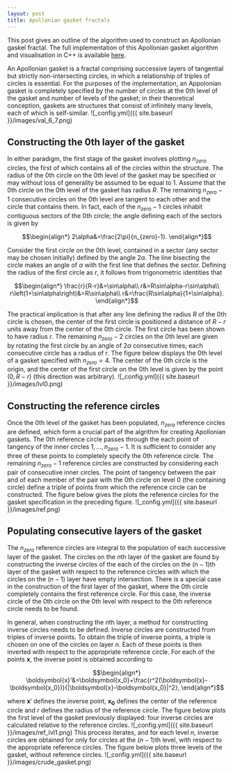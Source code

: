 ```yaml
---
layout: post
title: Apollonian gasket fractals
---
```

This post gives an outline of the algorithm used to construct an Apollonian gaskel fractal. The full implementation of this Apollonian gasket algorithm and visualisation in C++ is available [here](https://github.com/twolffpiggott/C-Apollonian-Gasket).

An Apollonian gasket is a fractal comprising successive layers of tangential but strictly non-intersecting circles, in which a relationship 
of triples of circles is essential. For the purposes of the implementation, an Appolonian gasket is completely specified by the 
number of circles at the 0th level of the gasket and number of levels of the gasket; in their theoretical conception, gaskets are 
structures that consist of infinitely many levels, each of which is self-similar. 
![_config.yml]({{ site.baseurl }}/images/val_6_7.png)
## Constructing the 0th layer of the gasket

In either paradigm, the first stage of the gasket involves plotting $n_{zero}$ circles, the first of which contains all of the circles within the structure. The radius of the 0th circle on the 0th level of the gasket may be specified or may without loss of generality be assumed to be equal to 1. Assume that the 0th circle on the 0th level of the gasket has radius $R$. The remaining $n_{zero}-1$ consecutive circles on the 0th level are tangent to each other and the circle that contains them. In fact, each of the $n_{zero}-1$ circles inhabit contiguous sectors of the 0th circle; the angle defining each of the sectors is given by

$$\begin{align*}
2\alpha&=\frac{2\pi}{n_{zero}-1}.
\end{align*}$$

Consider the first circle on the 0th level, contained in a sector (any sector may be chosen initially) defined by the angle $2\alpha$. 
The line bisecting the circle makes an angle of $\alpha$ with the first line that defines the sector. Defining the radius of the first circle as $r$, it follows from trigonometric identities that

$$\begin{align*}
\frac{r}{R-r}&=\sin\alpha\\
r&=R\sin\alpha-r\sin\alpha\\
r\left(1+\sin\alpha\right)&=R\sin\alpha\\
r&=\frac{R\sin\alpha}{1+\sin\alpha}.
\end{align*}$$

The practical implication is that after any line defining the radius $R$ of the 0th circle is chosen, the center of the first circle 
is positioned a distance of $R-r$ units away from the center of the 0th circle. The first circle has been shown to have radius $r$. 
The remaining $n_{zero}-2$ circles on the 0th level are given by rotating the first circle by an angle of $2\alpha$ 
consecutive times; each consecutive circle has a radius of $r$. The figure below displays the 0th level of a gasket specified with $n_{zero}=4$. The center of the 0th circle is the origin, and the center of the first circle on the 0th level is given by the point $\left(0,R-r\right)$ (this direction was arbitrary).
![_config.yml]({{ site.baseurl }}/images/lvl0.png)
## Constructing the reference circles
Once the 0th level of the gasket has been populated, $n_{zero}$ reference circles are defined, which form a crucial part of the algrithm for creating Apollonian 
gaskets. The 0th reference circle passes through the each point of tangency of the inner circles $1,\ldots,n_{zero}-1$. It is sufficient to 
consider any three of these points to completely specify the 0th reference circle. The remaining $n_{zero}-1$ reference circles are 
constructed by considering each pair of consecutive inner circles. The point of tangency between the pair and of each member of the pair 
with the 0th circle on level 0 (the containing circle) define a triple of points from which the reference circle can be constructed. 
The figure below gives the plots the reference circles for the gasket specification in the preceding figure. 
![_config.yml]({{ site.baseurl }}/images/ref.png)
## Populating consecutive layers of the gasket
The $n_{zero}$ reference circles are integral to the population of each successive layer of the gasket. The circles on the $n$th layer of the gasket are found by constructing the inverse circles of the each of the circles on the $\left(n-1\right)$th layer of the gasket with respect to the reference circles with which the circles on the $\left(n-1\right)$ layer have empty intersection. There is a special case in the construction of the first layer of the gasket, where the 0th circle completely contains the first reference circle. For this case, the inverse circle of the 0th circle on the 0th level with respect to the 0th reference circle needs to be found.

In general, when constructing the $n$th layer, a method for constructing inverse circles needs to be defined. Inverse circles are 
constructed from triples of inverse points. To obtain the triple of inverse points, a triple is chosen on one of the circles on layer $n$. 
Each of these points is then inverted with respect to the appropriate reference circle. For each of the points $\boldsymbol{x}$, the 
inverse point is obtained according to

$$\begin{align*}
\boldsymbol{x}'&=\boldsymbol{x_0}+\frac{r^2(\boldsymbol{x}-\boldsymbol{x_0})}{|\boldsymbol{x}-\boldsymbol{x_0}|^2},
\end{align*}$$

where $\boldsymbol{x}'$ defines the inverse point, $\boldsymbol{x_0}$ defines the center of the reference circle and $r$ defines the radius of the reference 
circle. The figure below plots the first level of the gasket previously displayed: four inverse circles are calculated relative to the 
reference circles.
![_config.yml]({{ site.baseurl }}/images/ref_lvl1.png)
This process iterates, and for each level $n$, inverse circles are obtained for only for circles at the $\left(n-1\right)$th level, with respect to the appropriate reference circles. The figure below plots three levels of the gasket, without reference circles.
![_config.yml]({{ site.baseurl }}/images/crude_gasket.png)

